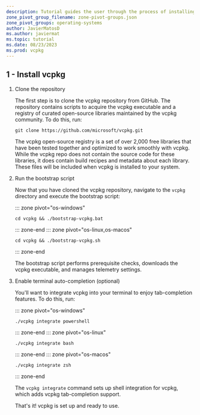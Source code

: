 ```yaml
---
description: Tutorial guides the user through the process of installing and using packages with vcpkg.
zone_pivot_group_filename: zone-pivot-groups.json
zone_pivot_groups: operating-systems
author: JavierMatosD
ms.author: javiermat
ms.topic: tutorial
ms.date: 08/23/2023
ms.prod: vcpkg
---
```


## 1 - Install vcpkg

1. Clone the repository

    The first step is to clone the vcpkg repository from GitHub. The repository contains scripts to acquire the vcpkg executable and a registry of curated open-source libraries maintained by the vcpkg community. To do this, run:

    ```console
    git clone https://github.com/microsoft/vcpkg.git
    ```

    The vcpkg open-source registry is a set of over 2,000 free libraries that have been tested together and optimized to work smoothly with vcpkg. While the vcpkg repo does not contain the source code for these libraries, it does contain build recipes and metadata about each library. These files will be included when vcpkg is installed to your system.

2. Run the bootstrap script

    Now that you have cloned the vcpkg repository, navigate to the `vcpkg` directory and execute the bootstrap script:

    ::: zone pivot="os-windows"

    ```console
    cd vcpkg && ./bootstrap-vcpkg.bat
    ```

    ::: zone-end
    ::: zone pivot="os-linux,os-macos"

    ```console
    cd vcpkg && ./bootstrap-vcpkg.sh
    ```

    ::: zone-end

    The bootstrap script performs prerequisite checks, downloads the vcpkg executable, and manages telemetry settings.

3. Enable terminal auto-completion (optional)

    You'll want to integrate vcpkg into your terminal to enjoy tab-completion features. To do this, run:

    ::: zone pivot="os-windows"

    ```console
    ./vcpkg integrate powershell
    ```

    ::: zone-end
    ::: zone pivot="os-linux"

    ```console
    ./vcpkg integrate bash
    ```

    ::: zone-end
    ::: zone pivot="os-macos"

    ```console
    ./vcpkg integrate zsh
    ```

    ::: zone-end

    The `vcpkg integrate` command sets up shell integration for vcpkg, which adds vcpkg tab-completion support.

    That's it! vcpkg is set up and ready to use.

